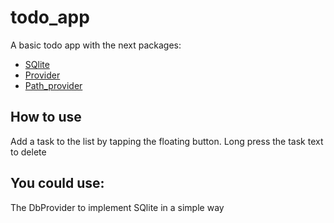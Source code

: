 # todo_app

A basic todo app with the next packages:
- [SQlite](https://pub.dev/packages/sqflite)
- [Provider](https://pub.dev/packages/provider)
- [Path_provider](https://pub.dev/packages/path_provider)

## How to use

Add a task to the list by tapping the floating button.
Long press the task text to delete

## You could use:

The DbProvider to implement SQlite in a simple way


